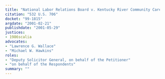 ```yaml
---
title: "National Labor Relations Board v. Kentucky River Community Care, Inc."
citation: "532 U.S. 706"
docket: "99-1815"
argdate: "2001-02-21"
publishdate: "2001-05-29"
justices:
- 1986scalia
advocates:
- "Lawrence G. Wallace"
- "Michael W. Hawkins"
roles:
- "Deputy Solicitor General, on behalf of the Petitioner"
- "on behalf of the Respondents"
summary: ""
---
```


